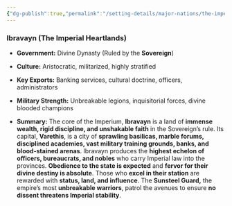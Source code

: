 ```yaml
---
{"dg-publish":true,"permalink":"/setting-details/major-nations/the-imperium-solis/imperial-provinces/ibravayn/"}
---
```



### **Ibravayn (The Imperial Heartlands)**

- **Government:** Divine Dynasty (Ruled by the **Sovereign**)
	
- **Culture:** Aristocratic, militarized, highly stratified
	
- **Key Exports:** Banking services, cultural doctrine, officers, administrators
	
- **Military Strength:** Unbreakable legions, inquisitorial forces, divine blooded champions
	
- **Summary:** The core of the Imperium, **Ibravayn** is a land of **immense wealth, rigid discipline, and unshakable faith** in the Sovereign’s rule. Its capital, **Varethis**, is a city of **sprawling basilicas, marble forums, disciplined academies, vast military training grounds, banks, and blood-stained arenas**. Ibravayn produces the **highest echelon of officers, bureaucrats, and nobles** who carry Imperial law into the provinces. **Obedience to the state is expected** and **fervor for their divine destiny is absolute**. Those who **excel in their station** are rewarded with **status, land, and influence**. The **Sunsteel Guard,** the empire’s most **unbreakable warriors**, patrol the avenues to ensure **no dissent threatens Imperial stability**.